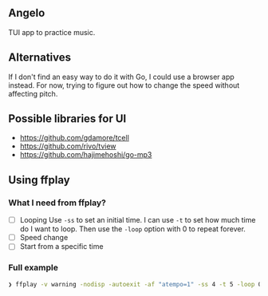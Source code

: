 ## Angelo

TUI app to practice music.

## Alternatives

If I don't find an easy way to do it with Go, I could use a browser app instead. For now, trying to figure out how to change the speed without affecting pitch.

## Possible libraries for UI
- https://github.com/gdamore/tcell
- https://github.com/rivo/tview
- https://github.com/hajimehoshi/go-mp3

## Using ffplay

### What I need from ffplay?
- [ ] Looping
  Use `-ss` to set an initial time.
  I can use `-t` to set how much time do I want to loop.
  Then use the `-loop` option with 0 to repeat forever.
- [ ] Speed change
- [ ] Start from a specific time

### Full example
``` bash
❯ ffplay -v warning -nodisp -autoexit -af "atempo=1" -ss 4 -t 5 -loop 0 samples/ton-doux-sourire.mp3
```

